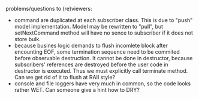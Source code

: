 
problems/questions to (re)viewers:

- command are duplicated at each subscriber class. This is due to "push" model implementation.
  Model may be rewritten to "pull", but setNextCommand method will have no sence to subscriber
  if it does not store bulk.
- because busines logic demands to flush incomlete block after encounting EOF,
  some termination sequence need to be commited before observable destruction.
  It cannot be done in destructor, because subscribers' references are destroyed
  before the user code in destructor is executed. Thus we must explicitly call
  terminate method. Can we get rid of it to flush at RAII style?
- console and file loggers have very much in common, so the code looks rather WET.
  Can someone give a hint how to DRY?
